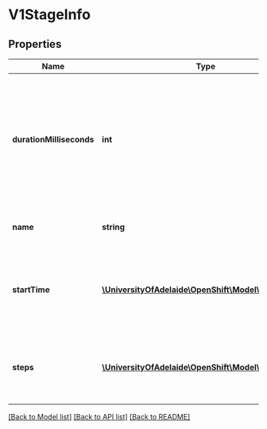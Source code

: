 # V1StageInfo

## Properties
Name | Type | Description | Notes
------------ | ------------- | ------------- | -------------
**durationMilliseconds** | **int** | durationMilliseconds identifies how long the stage took to complete in milliseconds. Note: the duration of a stage can exceed the sum of the duration of the steps within the stage as not all actions are accounted for in explicit build steps. | [optional] 
**name** | **string** | name is a unique identifier for each build stage that occurs. | [optional] 
**startTime** | [**\UniversityOfAdelaide\OpenShift\Model\V1Time**](V1Time.md) | startTime is a timestamp representing the server time when this Stage started. It is represented in RFC3339 form and is in UTC. | [optional] 
**steps** | [**\UniversityOfAdelaide\OpenShift\Model\V1StepInfo[]**](V1StepInfo.md) | steps contains details about each step that occurs during a build stage including start time and duration in milliseconds. | [optional] 

[[Back to Model list]](../README.md#documentation-for-models) [[Back to API list]](../README.md#documentation-for-api-endpoints) [[Back to README]](../README.md)


